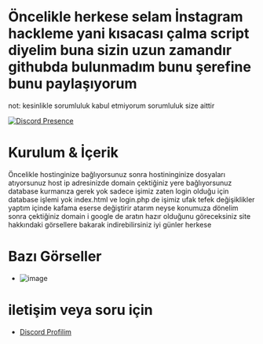 # Öncelikle herkese selam İnstagram hackleme yani kısacası çalma script diyelim buna sizin uzun zamandır githubda bulunmadım bunu şerefine bunu paylaşıyorum


not: kesinlikle sorumluluk kabul etmiyorum sorumluluk size aittir

  

 [![Discord Presence](https://lanyard.cnrad.dev/api/560917924257464320?hideDiscrim=true)](https://discord.com/users/560917924257464320)

  
 # Kurulum & İçerik 
Öncelikle hostinginize bağlıyorsunuz sonra hostininginize dosyaları atıyorsunuz 
host ip adresinizde domain çektiğiniz yere bağlıyorsunuz
database kurmanıza gerek yok sadece işimiz zaten login olduğu için database işlemi yok
index.html ve login.php de işimiz ufak tefek değişiklikler yaptım içinde kafama eserse değiştirir atarım
neyse konumuza dönelim sonra çektiğiniz domain i google de aratın hazır olduğunu göreceksiniz site hakkındaki görsellere bakarak indirebilirsiniz
iyi günler herkese  

  
# Bazı Görseller  
- ![image](https://www.hizliresim.com/fl0ev4l)



 # iletişim veya soru için

 - [Discord Profilim](https://discord.com/users/560917924257464320) 
